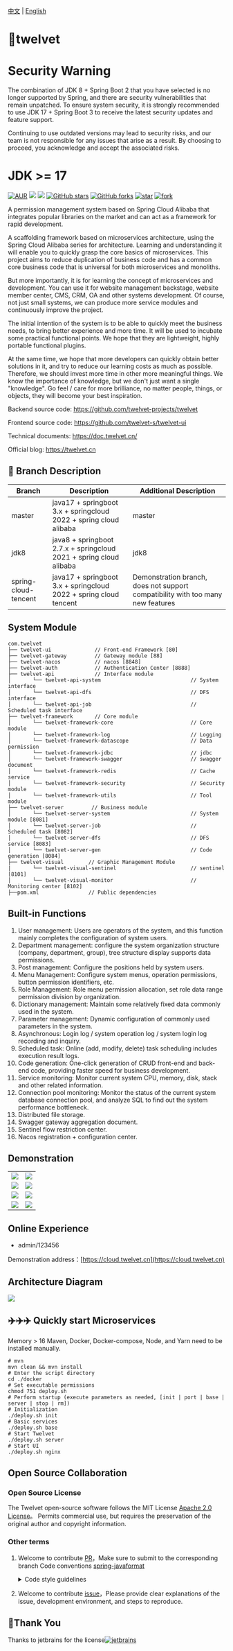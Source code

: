 [中文](https://github.com/twelvet-projects/twelvet/blob/master/README_ZH.md) | [English](https://github.com/twelvet-projects/twelvet/blob/master/README.md)

# 🚀twelvet

# Security Warning

The combination of JDK 8 + Spring Boot 2 that you have selected is no longer supported by Spring, and there are security vulnerabilities that remain unpatched. To ensure system security, it is strongly recommended to use JDK 17 + Spring Boot 3 to receive the latest security updates and feature support.

Continuing to use outdated versions may lead to security risks, and our team is not responsible for any issues that arise as a result. By choosing to proceed, you acknowledge and accept the associated risks.

# JDK >= 17

[![AUR](https://img.shields.io/github/license/twelvet-projects/twelvet)](https://github.com/twelvet-projects/twelvet/blob/master/LICENSE)
[![](https://img.shields.io/badge/Author-TwelveT-orange.svg)](https://twelvet.cn)
[![](https://img.shields.io/badge/version-3.2.0-success)](https://github.com/twelvet-projects/twelvet)
[![GitHub stars](https://img.shields.io/github/stars/twelvet-projects/twelvet.svg?style=social&label=Stars)](https://github.com/twelvet-projects/twelvet/stargazers)
[![GitHub forks](https://img.shields.io/github/forks/twelvet-projects/twelvet.svg?style=social&label=Fork)](https://github.com/twelvet-projects/twelvet/network/members)
[![star](https://gitee.com/twelvet/twelvet/badge/star.svg?theme=white)](https://gitee.com/twelvet/twelvet/stargazers)
[![fork](https://gitee.com/twelvet/twelvet/badge/fork.svg?theme=white)](https://gitee.com/twelvet/twelvet/members)

A permission management system based on Spring Cloud Alibaba that integrates popular libraries on the market and can act
as a framework for rapid development.

A scaffolding framework based on microservices architecture, using the Spring Cloud Alibaba series for architecture.
Learning and understanding it will enable you to quickly grasp the core basics of microservices. This project aims to
reduce duplication of business code and has a common core business code that is universal for both microservices and
monoliths.

But more importantly, it is for learning the concept of microservices and development. You can use it for website
management backstage, website member center, CMS, CRM, OA and other systems development. Of course, not just small
systems, we can produce more service modules and continuously improve the project.

The initial intention of the system is to be able to quickly meet the business needs, to bring better experience and
more time. It will be used to incubate some practical functional points. We hope that they are lightweight, highly
portable functional plugins.

At the same time, we hope that more developers can quickly obtain better solutions in it, and try to reduce our learning
costs as much as possible. Therefore, we should invest more time in other more meaningful things. We know the importance
of knowledge, but we don't just want a single "knowledge". Go feel / care for more brilliance, no matter people, things,
or objects, they will become your best inspiration.

Backend source code: https://github.com/twelvet-projects/twelvet

Frontend source code: https://github.com/twelvet-s/twelvet-ui

Technical documents: https://doc.twelvet.cn/

Official blog: https://twelvet.cn

## 🍎 Branch Description

| Branch               | Description                                                        | Additional Description                                                          |
|----------------------|--------------------------------------------------------------------|---------------------------------------------------------------------------------|
| master               | java17 + springboot 3.x + springcloud 2022 + spring cloud alibaba  | master                                                                          |
| jdk8                 | java8 + springboot 2.7.x + springcloud 2021 + spring cloud alibaba | jdk8                                                                            |
| spring-cloud-tencent | java17 + springboot 3.x + springcloud 2022 + spring cloud tencent  | Demonstration branch, does not support compatibility with too many new features |

## System Module

~~~
com.twelvet     
├── twelvet-ui              // Front-end Framework [80]
├── twelvet-gateway         // Gateway module [88]
├── twelvet-nacos           // nacos [8848]
├── twelvet-auth            // Authentication Center [8888]
├── twelvet-api             // Interface module
│       └── twelvet-api-system                             // System interface
│       └── twelvet-api-dfs                                // DFS interface
│       └── twelvet-api-job                                // Scheduled task interface
├── twelvet-framework       // Core module
│       └── twelvet-framework-core                         // Core module
│       └── twelvet-framework-log                          // Logging
│       └── twelvet-framework-datascope                    // Data permission
│       └── twelvet-framework-jdbc                         // jdbc
│       └── twelvet-framework-swagger                      // swagger document
│       └── twelvet-framework-redis                        // Cache service
│       └── twelvet-framework-security                     // Security module
│       └── twelvet-framework-utils                        // Tool module
├── twelvet-server         // Business module
│       └── twelvet-server-system                          // System module [8081]
│       └── twelvet-server-job                             // Scheduled task [8082]
│       └── twelvet-server-dfs                             // DFS service [8083]
│       └── twelvet-server-gen                             // Code generation [8084]
├── twelvet-visual        // Graphic Management Module
|       └── twelvet-visual-sentinel                        // sentinel [8101]
│       └── twelvet-visual-monitor                         // Monitoring center [8102]
├──pom.xml                // Public dependencies
~~~

## Built-in Functions

1. User management: Users are operators of the system, and this function mainly completes the configuration of system
   users.
2. Department management: configure the system organization structure (company, department, group), tree structure
   display supports data permissions.
3. Post management: Configure the positions held by system users.
4. Menu Management: Configure system menus, operation permissions, button permission identifiers, etc.
5. Role Management: Role menu permission allocation, set role data range permission division by organization.
6. Dictionary management: Maintain some relatively fixed data commonly used in the system.
7. Parameter management: Dynamic configuration of commonly used parameters in the system.
8. Asynchronous: Login log / system operation log / system login log recording and inquiry.
9. Scheduled task: Online (add, modify, delete) task scheduling includes execution result logs.
10. Code generation: One-click generation of CRUD front-end and back-end code, providing faster speed for business
    development.
11. Service monitoring: Monitor current system CPU, memory, disk, stack and other related information.
12. Connection pool monitoring: Monitor the status of the current system database connection pool, and analyze SQL to
    find out the system performance bottleneck.
13. Distributed file storage.
14. Swagger gateway aggregation document.
15. Sentinel flow restriction center.
16. Nacos registration + configuration center.

## Demonstration

<table>
    <tr>
        <td><img src="https://static.twelvet.cn/twelvet/1.jpg"/></td>
        <td><img src="https://static.twelvet.cn/twelvet/2.jpg"/></td>
    </tr>
    <tr>
        <td><img src="https://static.twelvet.cn/twelvet/3.jpg"/></td>
        <td><img src="https://static.twelvet.cn/twelvet/4.jpg"/></td>
    </tr>
    <tr>
        <td><img src="https://static.twelvet.cn/twelvet/5.jpg"/></td>
        <td><img src="https://static.twelvet.cn/twelvet/6.jpg"/></td>
    </tr>
    <tr>
        <td><img src="https://static.twelvet.cn/twelvet/7.jpg"/></td>
        <td><img src="https://static.twelvet.cn/twelvet/8.jpg"/></td>
    </tr>
</table>

## Online Experience

- admin/123456

Demonstration address：[https://cloud.twelvet.cn](https://cloud.twelvet.cn)

## Architecture Diagram

<img src="https://static.twelvet.cn/twelvet/framework.png"/>

## ✈️✈️✈️ Quickly start Microservices

Memory > 16
Maven, Docker, Docker-compose, Node, and Yarn need to be installed manually.

```shell
# mvn
mvn clean && mvn install
# Enter the script directory
cd ./docker
# Set executable permissions
chmod 751 deploy.sh
# Perform startup (execute parameters as needed, [init | port | base | server | stop | rm])
# Initialization
./deploy.sh init
# Basic services
./deploy.sh base
# Start Twelvet
./deploy.sh server
# Start UI
./deploy.sh nginx
```

## Open Source Collaboration

### Open Source License

The Twelvet open-source software follows the MIT License [Apache 2.0 License](https://www.apache.org/licenses/LICENSE-2.0.html)。
Permits commercial use, but requires the preservation of the original author and copyright information.

### Other terms

1. Welcome to contribute [PR](https://github.com/twelvet-projects/twelvet/pulls)，Make sure to submit to the corresponding branch
   Code conventions [spring-javaformat](https://github.com/spring-io/spring-javaformat)

   <details>
    <summary>Code style guidelines</summary>

    1. Due to <a href="https://github.com/spring-io/spring-javaformat" target="_blank">spring-javaformat</a>
       the requirement of enforcing a specific code formatting, any code that is not submitted according to this requirement will not be able to be merged (packaged)
    2. If you are using IntelliJ IDEA for development, please install the auto-formatting plugin. <a href="https://repo1.maven.org/maven2/io/spring/javaformat/spring-javaformat-intellij-idea-plugin/" target="_blank">
       spring-javaformat-intellij-idea-plugin</a>
    3. For other development tools, please refer to their respective documentation or community for instructions on configuring automatic code formatting. <a href="https://github.com/spring-io/spring-javaformat" target="_blank">
       spring-javaformat</a>
       Before committing code, please run the following command in the project root directory (requires developer's computer to support the mvn command) to format the code.
       ```
       mvn spring-javaformat:apply
       ```
   </details>

2. Welcome to contribute [issue](https://github.com/twelvet-projects/twelvet/issues)，Please provide clear explanations of the issue, development environment, and steps to reproduce.


## 🤝Thank You

Thanks to jetbrains for the
license[![jetbrains](https://cloud.twelvet.cn/jetbrains.png)](https://www.jetbrains.com?from=https://github.com/twelvet-projects/twelvet)
